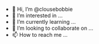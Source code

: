 - 👋 Hi, I’m @clousebobbie
- 👀 I’m interested in ...
- 🌱 I’m currently learning ...
- 💞️ I’m looking to collaborate on ...
- 📫 How to reach me ...

<!---
clousebobbie/clousebobbie is a ✨ special ✨ repository because its `README.md` (this file) appears on your GitHub profile.
You can click the Preview link to take a look at your changes.
--->
